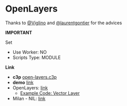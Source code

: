 # OpenLayers

Thanks to [@Viglino](https://github.com/Viglino) and [@laurentgontier](https://www.laurentgontier.com/) for the advices

**IMPORTANT**

Set
- Use Worker: NO
- Scripts Type: MODULE

**Link**

* **c3p** [open-layers.c3p](source/c3p/open-layers.c3p)
* **demo** [link](demo)
* OpenLayers: [link](https://openlayers.org/)
  - [Example Code: Vector Layer](https://openlayers.org/en/latest/examples/vector-layer.html)
* Milan - NIL: [link](https://dati.comune.milano.it/dataset/ds964-nil-vigenti-pgt-2030/resource/9c4e0776-56fc-4f3d-8a90-f4992a3be426)